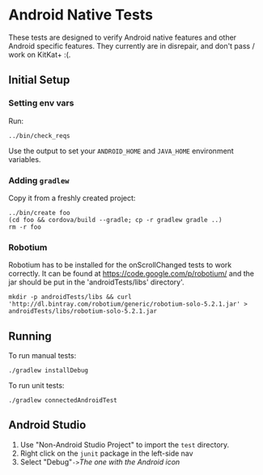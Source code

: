 <!--
#
# Licensed to the Apache Software Foundation (ASF) under one
# or more contributor license agreements.  See the NOTICE file
# distributed with this work for additional information
# regarding copyright ownership.  The ASF licenses this file
# to you under the Apache License, Version 2.0 (the
# "License"); you may not use this file except in compliance
# with the License.  You may obtain a copy of the License at
#
# http://www.apache.org/licenses/LICENSE-2.0
#
# Unless required by applicable law or agreed to in writing,
# software distributed under the License is distributed on an
# "AS IS" BASIS, WITHOUT WARRANTIES OR CONDITIONS OF ANY
#  KIND, either express or implied.  See the License for the
# specific language governing permissions and limitations
# under the License.
#
-->
# Android Native Tests

These tests are designed to verify Android native features and other Android specific features.
They currently are in disrepair, and don't pass / work on KitKat+ :(.

## Initial Setup

### Setting env vars

Run:

    ../bin/check_reqs

Use the output to set your `ANDROID_HOME` and `JAVA_HOME` environment variables.

### Adding `gradlew`

Copy it from a freshly created project:

    ../bin/create foo
    (cd foo && cordova/build --gradle; cp -r gradlew gradle ..)
    rm -r foo

### Robotium

Robotium has to be installed for the onScrollChanged tests to work correctly.  It can be
found at https://code.google.com/p/robotium/ and the jar should be put in the
'androidTests/libs' directory'.

    mkdir -p androidTests/libs && curl 'http://dl.bintray.com/robotium/generic/robotium-solo-5.2.1.jar' > androidTests/libs/robotium-solo-5.2.1.jar

## Running

To run manual tests:

    ./gradlew installDebug

To run unit tests:

    ./gradlew connectedAndroidTest

## Android Studio

1. Use "Non-Android Studio Project" to import the `test` directory.
2. Right click on the `junit` package in the left-side nav
3. Select "Debug"`->`_The one with the Android icon_
